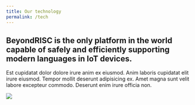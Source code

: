 ```yaml
---
title: Our technology
permalink: /tech
---
```


## BeyondRISC is the only platform in the world capable of safely and efficiently supporting modern languages in IoT devices.

Est cupidatat dolor dolore irure anim ex eiusmod. Anim laboris cupidatat elit irure eiusmod. Tempor mollit deserunt adipisicing ex. Amet magna sunt velit labore excepteur commodo. Deserunt enim irure officia non.

![](https://picsum.photos/800/600)
